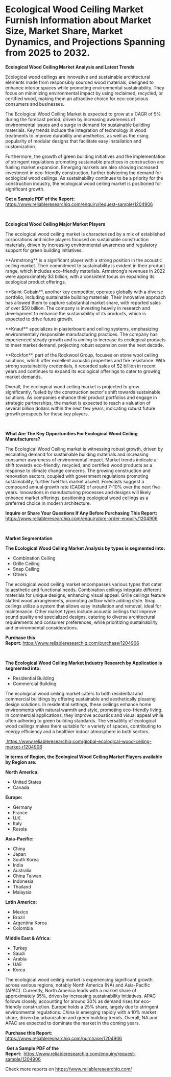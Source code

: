 <p><h1>Ecological Wood Ceiling Market Furnish Information about Market Size, Market Share, Market Dynamics, and Projections Spanning from 2025 to 2032.</h1></p><p><strong>Ecological Wood Ceiling Market Analysis and Latest Trends</strong></p>
<p><p>Ecological wood ceilings are innovative and sustainable architectural elements made from responsibly sourced wood materials, designed to enhance interior spaces while promoting environmental sustainability. They focus on minimizing environmental impact by using reclaimed, recycled, or certified wood, making them an attractive choice for eco-conscious consumers and businesses. </p><p>The Ecological Wood Ceiling Market is expected to grow at a CAGR of 5% during the forecast period, driven by increasing awareness of environmental issues and a surge in demand for sustainable building materials. Key trends include the integration of technology in wood treatments to improve durability and aesthetics, as well as the rising popularity of modular designs that facilitate easy installation and customization. </p><p>Furthermore, the growth of green building initiatives and the implementation of stringent regulations promoting sustainable practices in construction are fueling market expansion. Emerging markets are also showing increased investment in eco-friendly construction, further bolstering the demand for ecological wood ceilings. As sustainability continues to be a priority for the construction industry, the ecological wood ceiling market is positioned for significant growth.</p></p>
<p><strong>Get a Sample PDF of the Report:&nbsp;</strong> <a href="https://www.reliableresearchiq.com/enquiry/request-sample/1204906?utm_campaign=3046&utm_medium=2&utm_source=Github&utm_content=ia&utm_term=26032025&utm_id=ecological-wood-ceiling">https://www.reliableresearchiq.com/enquiry/request-sample/1204906</a></p>
<p>&nbsp;</p>
<p><strong>Ecological Wood Ceiling Major Market Players</strong></p>
<p><p>The ecological wood ceiling market is characterized by a mix of established corporations and niche players focused on sustainable construction materials, driven by increasing environmental awareness and regulatory support for green building initiatives.</p><p>**Armstrong** is a significant player with a strong position in the acoustic ceiling market. Their commitment to sustainability is evident in their product range, which includes eco-friendly materials. Armstrong’s revenues in 2022 were approximately $3 billion, with a consistent focus on expanding its ecological product offerings.</p><p>**Saint-Gobain**, another key competitor, operates globally with a diverse portfolio, including sustainable building materials. Their innovative approach has allowed them to capture substantial market share, with reported sales of over $50 billion. The company is investing heavily in research and development to enhance the sustainability of its products, which is expected to drive future growth.</p><p>**Knauf** specializes in plasterboard and ceiling systems, emphasizing environmentally responsible manufacturing practices. The company has experienced steady growth and is aiming to increase its ecological products to meet market demand, projecting robust expansion over the next decade.</p><p>**Rockfon**, part of the Rockwool Group, focuses on stone wool ceiling solutions, which offer excellent acoustic properties and fire resistance. With strong sustainability credentials, it recorded sales of $2 billion in recent years and continues to expand its ecological offerings to cater to growing market demands.</p><p>Overall, the ecological wood ceiling market is projected to grow significantly, fueled by the construction sector's shift towards sustainable solutions. As companies enhance their product portfolios and engage in strategic partnerships, the market is expected to reach a valuation of several billion dollars within the next few years, indicating robust future growth prospects for these key players.</p></p>
<p>&nbsp;</p>
<p><strong>What Are The Key Opportunities For Ecological Wood Ceiling Manufacturers?</strong></p>
<p><p>The Ecological Wood Ceiling market is witnessing robust growth, driven by escalating demand for sustainable building materials and increasing consumer awareness of environmental impact. Market trends indicate a shift towards eco-friendly, recycled, and certified wood products as a response to climate change concerns. The growing construction and renovation sectors, coupled with government regulations promoting sustainability, further fuel this market ascent. Forecasts suggest a compound annual growth rate (CAGR) of around 7-10% over the next five years. Innovations in manufacturing processes and designs will likely enhance market offerings, positioning ecological wood ceilings as a preferred choice in modern architecture.</p></p>
<p><strong>Inquire or Share Your Questions If Any Before Purchasing This Report:</strong> <a href="https://www.reliableresearchiq.com/enquiry/pre-order-enquiry/1204906?utm_campaign=3046&utm_medium=2&utm_source=Github&utm_content=ia&utm_term=26032025&utm_id=ecological-wood-ceiling">https://www.reliableresearchiq.com/enquiry/pre-order-enquiry/1204906</a></p>
<p>&nbsp;</p>
<p><strong>Market Segmentation</strong></p>
<p><strong>The Ecological Wood Ceiling Market Analysis by types is segmented into:</strong></p>
<p><ul><li>Combination Ceiling</li><li>Grille Ceiling</li><li>Snap Ceiling</li><li>Others</li></ul></p>
<p><p>The ecological wood ceiling market encompasses various types that cater to aesthetic and functional needs. Combination ceilings integrate different materials for unique designs, enhancing visual appeal. Grille ceilings feature slatted wood arrangements, promoting airflow while adding style. Snap ceilings utilize a system that allows easy installation and removal, ideal for maintenance. Other market types include acoustic ceilings that improve sound quality and specialized designs, catering to diverse architectural requirements and consumer preferences, while prioritizing sustainability and environmental considerations.</p></p>
<p><strong>Purchase this Report:&nbsp;</strong><a href="https://www.reliableresearchiq.com/purchase/1204906?utm_campaign=3046&utm_medium=2&utm_source=Github&utm_content=ia&utm_term=26032025&utm_id=ecological-wood-ceiling">https://www.reliableresearchiq.com/purchase/1204906</a></p>
<p>&nbsp;</p>
<p><strong>The Ecological Wood Ceiling Market Industry Research by Application is segmented into:</strong></p>
<p><ul><li>Residential Building</li><li>Commercial Building</li></ul></p>
<p><p>The ecological wood ceiling market caters to both residential and commercial buildings by offering sustainable and aesthetically pleasing design solutions. In residential settings, these ceilings enhance home environments with natural warmth and style, promoting eco-friendly living. In commercial applications, they improve acoustics and visual appeal while often adhering to green building standards. The versatility of ecological wood ceilings makes them suitable for a variety of spaces, contributing to energy efficiency and a healthier indoor atmosphere in both sectors.</p></p>
<p><a href="https://www.reliableresearchiq.com/global-ecological-wood-ceiling-market-r1204906?utm_campaign=3046&utm_medium=2&utm_source=Github&utm_content=ia&utm_term=26032025&utm_id=ecological-wood-ceiling">&nbsp;https://www.reliableresearchiq.com/global-ecological-wood-ceiling-market-r1204906</a></p>
<p><strong>In terms of Region, the Ecological Wood Ceiling Market Players available by Region are:</strong></p>
<p>
    <p> <strong> North America: </strong>
        <ul>
            <li>United States</li>
            <li>Canada</li>
        </ul>
        </p> 
    <p> <strong> Europe: </strong>
        <ul>
            <li>Germany</li>
            <li>France</li>
            <li>U.K.</li>
            <li>Italy</li>
            <li>Russia</li>
        </ul>
        </p> 
    <p> <strong> Asia-Pacific: </strong>
        <ul>
            <li>China</li>
            <li>Japan</li>
            <li>South Korea</li>
            <li>India</li>
            <li>Australia</li>
            <li>China Taiwan</li>
            <li>Indonesia</li>
            <li>Thailand</li>
            <li>Malaysia</li>
        </ul>
        </p> 
    <p> <strong> Latin America: </strong>
        <ul>
            <li>Mexico</li>
            <li>Brazil</li>
            <li>Argentina Korea</li>
            <li>Colombia</li>
        </ul>
        </p> 
    <p> <strong> Middle East & Africa: </strong>
        <ul>
            <li>Turkey</li>
            <li>Saudi</li>
            <li>Arabia</li>
            <li>UAE</li>
            <li>Korea</li>
        </ul>
    </p>
    </p>
<p><p>The ecological wood ceiling market is experiencing significant growth across various regions, notably North America (NA) and Asia-Pacific (APAC). Currently, North America leads with a market share of approximately 35%, driven by increasing sustainability initiatives. APAC follows closely, accounting for around 30% as demand rises for eco-friendly construction. Europe holds a 25% share, largely due to stringent environmental regulations. China is emerging rapidly with a 10% market share, driven by urbanization and green building trends. Overall, NA and APAC are expected to dominate the market in the coming years.</p></p>
<p><strong>Purchase this Report: </strong><a href="https://www.reliableresearchiq.com/purchase/1204906?utm_campaign=3046&utm_medium=2&utm_source=Github&utm_content=ia&utm_term=26032025&utm_id=ecological-wood-ceiling">https://www.reliableresearchiq.com/purchase/1204906</a></p>
<p>&nbsp;<strong>Get a Sample PDF of the Report:&nbsp;&nbsp;</strong><a href="https://www.reliableresearchiq.com/enquiry/request-sample/1204906?utm_campaign=3046&utm_medium=2&utm_source=Github&utm_content=ia&utm_term=26032025&utm_id=ecological-wood-ceiling">https://www.reliableresearchiq.com/enquiry/request-sample/1204906</a></p>
<p><strong></strong></p>
<p>Check more reports on <a href="https://www.reliableresearchiq.com/?utm_campaign=3046&utm_medium=2&utm_source=Github&utm_content=ia&utm_term=26032025&utm_id=ecological-wood-ceiling">https://www.reliableresearchiq.com/</a></p>